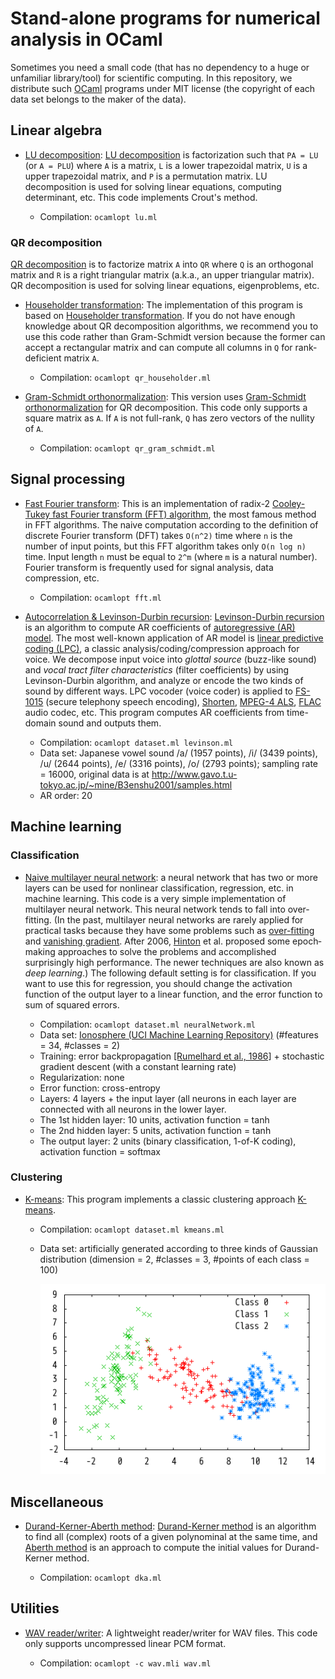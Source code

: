 # Stand-alone programs for numerical analysis in OCaml

Sometimes you need a small code (that has no dependency to a huge or unfamiliar
library/tool) for scientific computing. In this repository, we distribute such
[OCaml](http://ocaml.org/) programs under MIT license (the copyright of each
data set belongs to the maker of the data).

## Linear algebra

- [LU decomposition](lu-decomposition/):
  [LU decomposition](http://en.wikipedia.org/wiki/LU_decomposition) is
  factorization such that `PA = LU` (or `A = PLU`) where `A` is a matrix, `L` is
  a lower trapezoidal matrix, `U` is a upper trapezoidal matrix, and `P` is
  a permutation matrix. LU decomposition is used for solving linear equations,
  computing determinant, etc. This code implements Crout's method.

  - Compilation: `ocamlopt lu.ml`

### QR decomposition

[QR decomposition](http://en.wikipedia.org/wiki/QR_decomposition) is to
factorize matrix `A` into `QR` where `Q` is an orthogonal matrix and `R` is a
right triangular matrix (a.k.a., an upper triangular matrix). QR decomposition
is used for solving linear equations, eigenproblems, etc.

- [Householder transformation](qr-decomposition/householder/):
  The implementation of this program is based on
  [Householder transformation](http://en.wikipedia.org/wiki/Householder_transformation).
  If you do not have enough knowledge about QR decomposition algorithms, we
  recommend you to use this code rather than Gram-Schmidt version because the
  former can accept a rectangular matrix and can compute all columns in `Q`
  for rank-deficient matrix `A`.

  - Compilation: `ocamlopt qr_householder.ml`

- [Gram-Schmidt orthonormalization](qr-decomposition/gram-schmidt/):
  This version uses
  [Gram-Schmidt orthonormalization](http://en.wikipedia.org/wiki/Gram%E2%80%93Schmidt_process)
  for QR decomposition. This code only supports a square matrix as `A`.
  If `A` is not full-rank, `Q` has zero vectors of the nullity of `A`.

  - Compilation: `ocamlopt qr_gram_schmidt.ml`

## Signal processing

- [Fast Fourier transform](fft/):
  This is an implementation of radix-2
  [Cooley-Tukey fast Fourier transform (FFT) algorithm](http://en.wikipedia.org/wiki/Cooley%E2%80%93Tukey_FFT_algorithm),
  the most famous method in FFT algorithms. The naive computation according to
  the definition of discrete Fourier transform (DFT) takes `O(n^2)` time where
  `n` is the number of input points, but this FFT algorithm takes only
  `O(n log n)` time. Input length `n` must be equal to `2^m` (where `m` is a
  natural number). Fourier transform is frequently used for signal analysis,
  data compression, etc.

  - Compilation: `ocamlopt fft.ml`

- [Autocorrelation & Levinson-Durbin recursion](levinson-durbin/):
  [Levinson-Durbin recursion](http://en.wikipedia.org/wiki/Levinson_recursion)
  is an algorithm to compute AR coefficients of
  [autoregressive (AR) model](http://en.wikipedia.org/wiki/Autoregressive_model).
  The most well-known application of AR model is
  [linear predictive coding (LPC)](http://en.wikipedia.org/wiki/Linear_predictive_coding),
  a classic analysis/coding/compression approach for voice. We decompose
  input voice into *glottal source* (buzz-like sound) and *vocal tract filter
  characteristics* (filter coefficients) by using Levinson-Durbin algorithm,
  and analyze or encode the two kinds of sound by different ways.
  LPC vocoder (voice coder) is applied to
  [FS-1015](http://en.wikipedia.org/wiki/FS-1015) (secure telephony speech
  encoding), [Shorten](http://en.wikipedia.org/wiki/Shorten_(file_format)),
  [MPEG-4 ALS](http://en.wikipedia.org/wiki/MPEG-4_ALS),
  [FLAC](http://en.wikipedia.org/wiki/FLAC) audio codec, etc. This program
  computes AR coefficients from time-domain sound and outputs them.

  - Compilation: `ocamlopt dataset.ml levinson.ml`
  - Data set: Japanese vowel sound /a/ (1957 points), /i/ (3439 points),
    /u/ (2644 points), /e/ (3316 points), /o/ (2793 points);
    sampling rate = 16000, original data is at
    http://www.gavo.t.u-tokyo.ac.jp/~mine/B3enshu2001/samples.html
  - AR order: 20

## Machine learning

### Classification

- [Naive multilayer neural network](neural-network/naive-multilayer):
  a neural network that has two or more layers can be used for nonlinear
  classification, regression, etc. in machine learning. This code is a very
  simple implementation of multilayer neural network. This neural network tends
  to fall into over-fitting. (In the past, multilayer neural networks are rarely
  applied for practical tasks because they have some problems such as
  [over-fitting](http://en.wikipedia.org/wiki/Overfitting) and
  [vanishing gradient](http://en.wikipedia.org/wiki/Vanishing_gradient_problem).
  After 2006, [Hinton](http://www.cs.toronto.edu/~hinton/) et al. proposed some
  epoch‐making approaches to solve the problems and accomplished surprisingly
  high performance. The newer techniques are also known as *deep learning*.)
  The following default setting is for classification. If you want to use this
  for regression, you should change the activation function of the output layer
  to a linear function, and the error function to sum of squared errors.

  - Compilation: `ocamlopt dataset.ml neuralNetwork.ml`
  - Data set: [Ionosphere (UCI Machine Learning Repository)](https://archive.ics.uci.edu/ml/datasets/Ionosphere)
    (\#features = 34, \#classes = 2)
  - Training: error backpropagation
    [[Rumelhard et al., 1986]](http://dl.acm.org/citation.cfm?id=104293) +
    stochastic gradient descent (with a constant learning rate)
  - Regularization: none
  - Error function: cross-entropy
  - Layers: 4 layers + the input layer (all neurons in each layer are connected
    with all neurons in the lower layer.
  - The 1st hidden layer: 10 units, activation function = tanh
  - The 2nd hidden layer: 5 units, activation function = tanh
  - The output layer: 2 units (binary classification, 1-of-K coding),
    activation function = softmax

### Clustering

- [K-means](k-means/):
  This program implements a classic clustering approach
  [K-means](http://en.wikipedia.org/wiki/K-means_clustering).

  - Compilation: `ocamlopt dataset.ml kmeans.ml`
  - Data set: artificially generated according to three kinds of Gaussian
    distribution (dimension = 2, \#classes = 3, \#points of each class = 100)

    ![The distribution of data points](k-means/dataset.png)

## Miscellaneous

- [Durand-Kerner-Aberth method](durand-kerner-aberth/):
  [Durand-Kerner method](http://en.wikipedia.org/wiki/Durand%E2%80%93Kerner_method)
  is an algorithm to find all (complex) roots of a given polynominal at the same
  time, and [Aberth method](http://en.wikipedia.org/wiki/Aberth_method) is an
  approach to compute the initial values for Durand-Kerner method.

  - Compilation: `ocamlopt dka.ml`

## Utilities

- [WAV reader/writer](wav/):
  A lightweight reader/writer for WAV files. This code only supports
  uncompressed linear PCM format.

  - Compilation: `ocamlopt -c wav.mli wav.ml`
